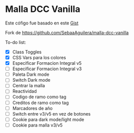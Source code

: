 # Malla DCC Vanilla

Este cófigo fue basado en este [Gist](https://gist.github.com/SebaaAguilera/d323fb2befac955ee2546732ee0d6fb5)

Fork de https://github.com/SebaaAguilera/malla-dcc-vanilla

To-do list:
- [x] Class Toggles
- [x] CSS Vars para los colores
- [x] Especificar Formacion Integral v5
- [ ] Especificar Formacion Integral v3
- [ ] Paleta Dark mode
- [ ] Switch Dark mode
- [ ] Centrar la malla
- [ ] Reactividad
- [ ] Codigo de ramo como tag
- [ ] Creditos de ramo como tag
- [ ] Marcadores de año
- [ ] Switch entre v3/v5 en vez de botones
- [ ] Cookie para dark mode/light mode
- [ ] Cookie para malla v3/v5
